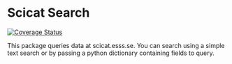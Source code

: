 # Scicat Search

[![Coverage Status](https://coveralls.io/repos/github/garethcmurphy/scicat_pkg/badge.svg?branch=master)](https://coveralls.io/github/garethcmurphy/scicat_pkg?branch=master)

This package queries data at scicat.esss.se.
You can search using a simple text search or by passing a python dictionary containing fields to query.
